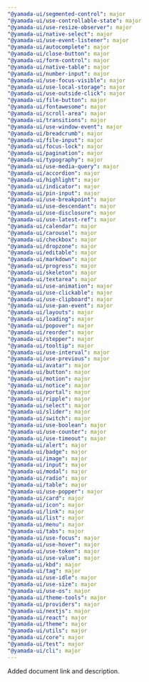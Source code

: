 ```yaml
---
"@yamada-ui/segmented-control": major
"@yamada-ui/use-controllable-state": major
"@yamada-ui/use-resize-observer": major
"@yamada-ui/native-select": major
"@yamada-ui/use-event-listener": major
"@yamada-ui/autocomplete": major
"@yamada-ui/close-button": major
"@yamada-ui/form-control": major
"@yamada-ui/native-table": major
"@yamada-ui/number-input": major
"@yamada-ui/use-focus-visible": major
"@yamada-ui/use-local-storage": major
"@yamada-ui/use-outside-click": major
"@yamada-ui/file-button": major
"@yamada-ui/fontawesome": major
"@yamada-ui/scroll-area": major
"@yamada-ui/transitions": major
"@yamada-ui/use-window-event": major
"@yamada-ui/breadcrumb": major
"@yamada-ui/file-input": major
"@yamada-ui/focus-lock": major
"@yamada-ui/pagination": major
"@yamada-ui/typography": major
"@yamada-ui/use-media-query": major
"@yamada-ui/accordion": major
"@yamada-ui/highlight": major
"@yamada-ui/indicator": major
"@yamada-ui/pin-input": major
"@yamada-ui/use-breakpoint": major
"@yamada-ui/use-descendant": major
"@yamada-ui/use-disclosure": major
"@yamada-ui/use-latest-ref": major
"@yamada-ui/calendar": major
"@yamada-ui/carousel": major
"@yamada-ui/checkbox": major
"@yamada-ui/dropzone": major
"@yamada-ui/editable": major
"@yamada-ui/markdown": major
"@yamada-ui/progress": major
"@yamada-ui/skeleton": major
"@yamada-ui/textarea": major
"@yamada-ui/use-animation": major
"@yamada-ui/use-clickable": major
"@yamada-ui/use-clipboard": major
"@yamada-ui/use-pan-event": major
"@yamada-ui/layouts": major
"@yamada-ui/loading": major
"@yamada-ui/popover": major
"@yamada-ui/reorder": major
"@yamada-ui/stepper": major
"@yamada-ui/tooltip": major
"@yamada-ui/use-interval": major
"@yamada-ui/use-previous": major
"@yamada-ui/avatar": major
"@yamada-ui/button": major
"@yamada-ui/motion": major
"@yamada-ui/notice": major
"@yamada-ui/portal": major
"@yamada-ui/ripple": major
"@yamada-ui/select": major
"@yamada-ui/slider": major
"@yamada-ui/switch": major
"@yamada-ui/use-boolean": major
"@yamada-ui/use-counter": major
"@yamada-ui/use-timeout": major
"@yamada-ui/alert": major
"@yamada-ui/badge": major
"@yamada-ui/image": major
"@yamada-ui/input": major
"@yamada-ui/modal": major
"@yamada-ui/radio": major
"@yamada-ui/table": major
"@yamada-ui/use-popper": major
"@yamada-ui/card": major
"@yamada-ui/icon": major
"@yamada-ui/link": major
"@yamada-ui/list": major
"@yamada-ui/menu": major
"@yamada-ui/tabs": major
"@yamada-ui/use-focus": major
"@yamada-ui/use-hover": major
"@yamada-ui/use-token": major
"@yamada-ui/use-value": major
"@yamada-ui/kbd": major
"@yamada-ui/tag": major
"@yamada-ui/use-idle": major
"@yamada-ui/use-size": major
"@yamada-ui/use-os": major
"@yamada-ui/theme-tools": major
"@yamada-ui/providers": major
"@yamada-ui/nextjs": major
"@yamada-ui/react": major
"@yamada-ui/theme": major
"@yamada-ui/utils": major
"@yamada-ui/core": major
"@yamada-ui/test": major
"@yamada-ui/cli": major
---
```


Added document link and description.
